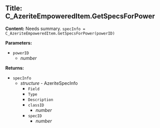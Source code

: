 ## Title: C_AzeriteEmpoweredItem.GetSpecsForPower

**Content:**
Needs summary.
`specInfo = C_AzeriteEmpoweredItem.GetSpecsForPower(powerID)`

**Parameters:**
- `powerID`
  - *number*

**Returns:**
- `specInfo`
  - *structure* - AzeriteSpecInfo
    - `Field`
    - `Type`
    - `Description`
    - `classID`
      - *number*
    - `specID`
      - *number*